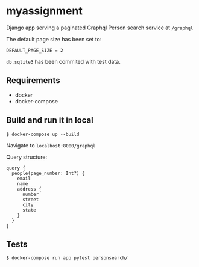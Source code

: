 # myassignment
Django app serving a paginated Graphql Person search service at `/graphql`

The default page size has been set to:
```
DEFAULT_PAGE_SIZE = 2
```

`db.sqlite3` has been commited with test data.

## Requirements
- docker
- docker-compose

## Build and run it in local
```text
$ docker-compose up --build
```

Navigate to `localhost:8000/graphql`

Query structure:
```text
query {
  people(page_number: Int?) {
    email
    name
    address {
      number
      street
      city
      state
    }
  }
}
```

## Tests
```text
$ docker-compose run app pytest personsearch/
```
